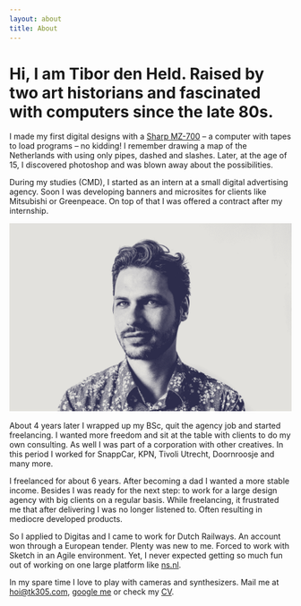 ```yaml
---
layout: about
title: About
---
```


# Hi, I am Tibor den Held. Raised by two art historians and fascinated with computers since the late 80s.

I made my first digital designs with a <span class="img-hover img-hover--sharp js-img-hover"><u>Sharp MZ-700</u></span> – a computer with tapes to load programs – no kidding! I remember drawing a map of the Netherlands with using only pipes, dashed and slashes. Later, at the age of 15, I discovered photoshop and was blown away about the possibilities.

During my studies (CMD), I started as an intern at a small digital advertising agency. Soon I was developing banners and microsites for clients like Mitsubishi or Greenpeace. On top of that I was offered a contract after my internship.

![Portret of Tibor den Held](/assets/img/portret.gif)

About 4 years later I wrapped up my BSc, quit the agency job and started freelancing. I wanted more freedom and sit at the table with clients to do my own consulting. As well I was part of a corporation with other creatives. In this period I worked for SnappCar, KPN, Tivoli Utrecht, Doornroosje and many more. 

I freelanced for about 6 years. After becoming a dad I wanted a more stable income. Besides I was ready for the next step: to work for a large design agency with big clients on a regular basis. While freelancing, it frustrated me that after delivering I was no longer listened to. Often resulting in mediocre developed products.

So I applied to Digitas and I came to work for Dutch Railways. An account won through a European tender. Plenty was new to me. Forced to work with Sketch in an Agile environment. Yet, I never expected getting so much fun out of working on one large platform like <a href="https://ns.nl" target="_blank">ns.nl</a>.

In my spare time I love to play with cameras and synthesizers. Mail me at <a href="mailto:hoi@tk305.com" target="_blank">hoi@tk305.com</a>, <a href='http://www.google.com/search?q=Tibor+den+Held' target='_blank'>google me</a> or check my <a href="/cv">CV</a>.


